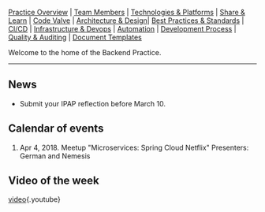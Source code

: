 <!-- TITLE: Digital OnUs Backend Practice -->
<!-- SUBTITLE: Share & Learn -->

[Practice Overview](overview) | [Team Members](team_members) | [Technologies & Platforms](technologies) | [Share & Learn](share_and_learn) | [Code Valve](code_valve) | [Architecture & Design](arch_and_design)| [Best Practices & Standards](best_practices) | [CI/CD](ci_cd) | [Infrastructure & Devops](devops) | [Automation](automation)  | [Development Process](code_snippets) | [Quality & Auditing](quality_and_auditting) | [Document Templates](doc_templates)

Welcome to the home of the Backend Practice.

-----
## News
* Submit your IPAP reflection before March 10.
## Calendar of events
1. Apr 4, 2018. Meetup "Microservices: Spring Cloud Netflix" Presenters: German and Nemesis
## Video of the week
[video](https://www.youtube.com/watch?v=STKCRSUsyP0){.youtube}

